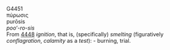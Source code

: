 <body>
  <p>G4451<br>  πύρωσις  <br> purōsis  <br><i>poo‘-ro-sis </i><br>From <a href="g4448.htm">4448</a>  <i>ignition</i>, that is, (specifically) <i>smelting</i> (figuratively <i>conflagration</i>, <i>calamity</i> as a <i>test</i>): - burning, trial.<br></p>
 </body>